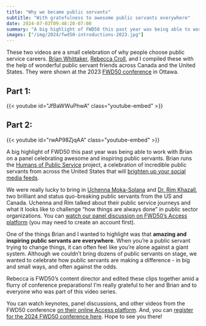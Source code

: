 ```yaml
---
title: "Why we became public servants"
subtitle: "With gratefulness to awesome public servants everywhere"
date: 2024-07-03T09:48:20-07:00
summary: "A big highlight of FWD50 this past year was being able to work with Brian Whittaker on a panel celebrating outstanding public servants. We wanted to highlight that amazing and inspiring public servants are everywhere –  working to change things often against the odds. These two videos are a small celebration of why people choose public service careers."
images: ["/img/2024/fwd50-introductions-2023.jpg"]
---
```


These two videos are a small celebration of why people choose public service careers. [Brian Whittaker](https://www.linkedin.com/in/bwhtt/), [Rebecca Croll](https://www.linkedin.com/in/rebecca-croll-79976324/), and I compiled these with the help of wonderful public servant friends across Canada and the United States. They were shown at the 2023 [FWD50 conference](https://www.fwd50.com/) in Ottawa.

## Part 1:

{{< youtube id="JfBaWWuPhwA" class="youtube-embed" >}}

## Part 2:

{{< youtube id="rwAP98ZjqAA" class="youtube-embed" >}}

A big highlight of FWD50 this past year was being able to work with Brian on a panel celebrating awesome and inspiring public servants. Brian runs the [Humans of Public Service](https://humansofpublicservice.org/) project, a celebration of incredible public servants from across the United States that will [brighten up your social media feeds](https://www.instagram.com/humansofpublicservice).

We were really lucky to bring in [Uchenna Moka-Solana](https://www.linkedin.com/in/uchmok/) and [Dr. Rim Khazall](https://www.linkedin.com/in/rimkhazall/), two brilliant and status quo-breaking public servants from the US and Canada. Uchenna and Rim talked about their public service journeys and what it looks like to challenge “how things are always done” in public sector organizations. You can [watch our panel discussion on FWD50’s Access platform](https://access.fwd50.com/c/food-for-thought/humans-to-heroes) (you may need to create an account first).

One of the things Brian and I wanted to highlight was that **amazing and inspiring public servants are everywhere**. When you’re a public servant trying to change things, it can often feel like you’re alone against a giant system. Although we couldn’t bring dozens of public servants on stage, we wanted to celebrate how public servants are making a difference - in big and small ways, and often against the odds.

Rebecca is FWD50’s content director and edited these clips together amid a flurry of conference preparations! I’m really grateful to her and Brian and to everyone who was part of this video series. 

You can watch keynotes, panel discussions, and other videos from the FWD50 conference [on their online Access platform](https://access.fwd50.com/). And, you can [register for the 2024 FWD50 conference here](https://www.fwd50.com/buy-tickets). Hope to see you there!

